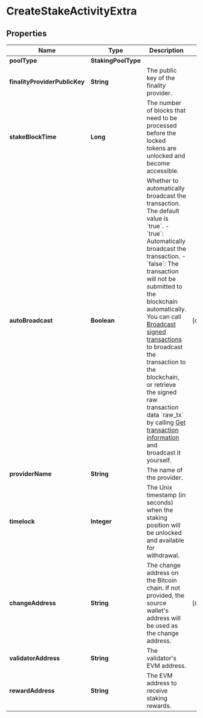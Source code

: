 

# CreateStakeActivityExtra


## Properties

| Name | Type | Description | Notes |
|------------ | ------------- | ------------- | -------------|
|**poolType** | **StakingPoolType** |  |  |
|**finalityProviderPublicKey** | **String** | The public key of the finality provider. |  |
|**stakeBlockTime** | **Long** | The number of blocks that need to be processed before the locked tokens are unlocked and become accessible. |  |
|**autoBroadcast** | **Boolean** | Whether to automatically broadcast the transaction. The default value is &#x60;true&#x60;.  - &#x60;true&#x60;: Automatically broadcast the transaction. - &#x60;false&#x60;: The transaction will not be submitted to the blockchain automatically. You can call [Broadcast signed transactions](https://www.cobo.com/developers/v2/api-references/transactions/broadcast-signed-transactions) to broadcast the transaction to the blockchain, or retrieve the signed raw transaction data &#x60;raw_tx&#x60; by calling [Get transaction information](https://www.cobo.com/developers/v2/api-references/transactions/get-transaction-information) and broadcast it yourself.  |  [optional] |
|**providerName** | **String** | The name of the provider. |  |
|**timelock** | **Integer** | The Unix timestamp (in seconds) when the staking position will be unlocked and available for withdrawal. |  |
|**changeAddress** | **String** | The change address on the Bitcoin chain. If not provided, the source wallet&#39;s address will be used as the change address. |  [optional] |
|**validatorAddress** | **String** | The validator&#39;s EVM address. |  |
|**rewardAddress** | **String** | The EVM address to receive staking rewards. |  |




